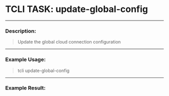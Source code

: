 # TCLI TASK: update-global-config

---
### Description:
> Update the global cloud connection configuration

---
### Example Usage:
> tcli update-global-config



---
### Example Result:
